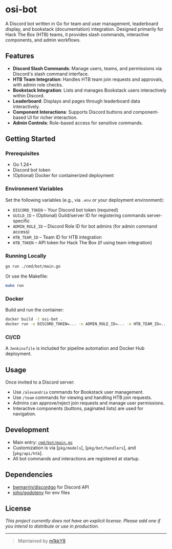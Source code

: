 # osi-bot

A Discord bot written in Go for team and user management, leaderboard display, and bookstack (documentation) integration. Designed primarily for Hack The Box (HTB) teams, it provides slash commands, interactive components, and admin workflows.

## Features

- **Discord Slash Commands**: Manage users, teams, and permissions via Discord's slash command interface.
- **HTB Team Integration**: Handles HTB team join requests and approvals, with admin role checks.
- **Bookstack Integration**: Lists and manages Bookstack users interactively within Discord.
- **Leaderboard**: Displays and pages through leaderboard data interactively.
- **Component Interactions**: Supports Discord buttons and component-based UI for richer interaction.
- **Admin Controls**: Role-based access for sensitive commands.

## Getting Started

### Prerequisites

- Go 1.24+
- Discord bot token
- (Optional) Docker for containerized deployment

### Environment Variables

Set the following variables (e.g., via `.env` or your deployment environment):

- `DISCORD_TOKEN` – Your Discord bot token (required)
- `GUILD_ID` – (Optional) Guild/server ID for registering commands server-specific
- `ADMIN_ROLE_ID` – Discord Role ID for bot admins (for admin command access)
- `HTB_TEAM_ID` – Team ID for HTB integration
- `HTB_TOKEN` – API token for Hack The Box (if using team integration)

### Running Locally

```sh
go run ./cmd/bot/main.go
```

Or use the Makefile:

```sh
make run
```

### Docker

Build and run the container:

```sh
docker build -t osi-bot .
docker run -e DISCORD_TOKEN=... -e ADMIN_ROLE_ID=... -e HTB_TEAM_ID=... -e HTB_TOKEN=... osi-bot
```

### CI/CD

A `Jenkinsfile` is included for pipeline automation and Docker Hub deployment.

## Usage

Once invited to a Discord server:

- Use `/alexandria` commands for Bookstack user management.
- Use `/team` commands for viewing and handling HTB join requests.
- Admins can approve/reject join requests and manage user permissions.
- Interactive components (buttons, paginated lists) are used for navigation.

## Development

- Main entry: [`cmd/bot/main.go`](cmd/bot/main.go)
- Customization is via [`pkg/models`], [`pkg/bot/handlers`], and [`pkg/api/htb`].
- All bot commands and interactions are registered at startup.

## Dependencies

- [bwmarrin/discordgo](https://github.com/bwmarrin/discordgo) for Discord API
- [joho/godotenv](https://github.com/joho/godotenv) for env files

## License

_This project currently does not have an explicit license. Please add one if you intend to distribute or use in production._

---

> Maintained by [m1kkY8](https://github.com/m1kkY8)
